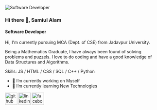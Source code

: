 ![Software Developer](https://scontent.fccu27-2.fna.fbcdn.net/v/t1.6435-9/129012546_1063421834104780_4860904465376081772_n.jpg?_nc_cat=104&ccb=1-7&_nc_sid=8bfeb9&_nc_ohc=HBVN6xyygXQAX8GsMdd&_nc_ht=scontent.fccu27-2.fna&oh=00_AfDRzRup0wUfPIFD21GDyX8kmjVy7qYnIpy-0T_1pjFiIw&oe=649F042E)



### Hi there 👋, Samiul Alam
#### Software Developer


Hi, I'm currently pursuing MCA (Dept. of CSE) from Jadavpur University.

Being a Mathematics Graduate, I have always been found of solving problems and puzzels. I love to do coding and have a good knowledge of Data Structures and Algorithms.

Skills:  JS / HTML / CSS / SQL / C++ / Python 

- 🔭 I’m currently working on Myself 
- 🌱 I’m currently learning New Technologies 


[<img src='https://cdn.jsdelivr.net/npm/simple-icons@3.0.1/icons/github.svg' alt='github' height='40'>](https://github.com/https://github.com/samiulalammolla)  [<img src='https://cdn.jsdelivr.net/npm/simple-icons@3.0.1/icons/linkedin.svg' alt='linkedin' height='40'>](https://www.linkedin.com/in/linkedin.com/in/samiul-alam-m375/)  [<img src='https://cdn.jsdelivr.net/npm/simple-icons@3.0.1/icons/facebook.svg' alt='facebook' height='40'>](https://www.facebook.com/https://www.facebook.com/samiul.alam.754570)  

